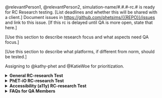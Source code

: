 <!---

~~~~~~~~~~~~~~~~~~~~~~~~~~~~~~~~~~~~~~~~~~
~~ PhET Research Release Candidate Test Template ~~
~~~~~~~~~~~~~~~~~~~~~~~~~~~~~~~~~~~~~~~~~~

Notes and Instructions for Developers:
  1. Comments indicate whether something can be omitted or edited. 
  2. Please check the comments before trying to omit or edit something.
  3. Please don't rearrange the sections.

-->

@relevantPerson1, @relevantPerson2, simulation-name/#.#.#-rc.# is ready for RC Research testing. [List deadlines and whether
this will be shared with a client.] Document issues in https://github.com/phetsims/{{REPO}}/issues and link to this
issue. [If this rc is delayed until QA is more open, state that here.]

[Use this section to describe research focus and what aspects need QA focus.]

[Use this section to describe what platforms, if different from norm, should be tested.]

Assigning to @kathy-phet and @KatieWoe for prioritization.

<!---
////////////////////////////////////////////////////////////////////////////////////////////////////////////////////////
// Section 1: General RC Testing [CAN BE OMITTED, SHOULD BE EDITED IF NOT OMITTED]
////////////////////////////////////////////////////////////////////////////////////////////////////////////////////////
-->

<details>
<summary><b>General RC-research Test</b></summary>

<!--- [DO NOT OMIT, SHOULD BE EDITED] -->
<h3>What to Test</h3>

[Specify a bullet list for things that are relevant for the research study.]

[Identify query parameters that will be used in the research.]

- Click every single button.
- Test all possible forms of input.
  - Test all mouse/trackpad inputs.
  - Test all touchscreen inputs.
- If there is sound, make sure it works.
- Make sure you can't lose anything.
- Play with the sim normally.
- Try to break the sim.
- When making an issue, check to see if it was in a previously published version
- Try to include version numbers for browsers
- If there is a console available, check for errors and include them in the Problem Description.
- As an RC begins and ends, check the sim repo. If there is a maintenance issue, check it and notify developers if
there is a problem.

<!--- [CAN BE OMITTED, SHOULD BE EDITED IF NOT OMITTED] -->
<h3>Focus and Special Instructions</h3>

[Provide further instructions here. If you have any further tests you want done or specific platforms you want tested,
list them here. Any behaviors you want QA to pay special attention to should be listed here.]

<!--- [CAN BE OMITTED, SHOULD BE EDITED IF NOT OMITTED] -->
<h3>Issues to Verify</h3>

- [ ] [Issue1](link)
- [ ] [Issue2](link)
- [ ] [Issue3](link)

These issues should have the "status:ready-for-qa" label. Check these issues off and close them if they are fixed.
Otherwise, post a comment in the issue saying that it wasn't fixed and link back to this issue. If the label is
"status:ready-for-review" or "status:fixed-pending-deploy" then assign back to the developer when done, even if fixed.

<!--- [CAN BE OMITTED, CAN BE EDITED] -->
<h3>Platforms and Browsers to Be Tested</h3>

[ideally test the platforms that are relevant to the research study, otherwise use this default list]
- [ ] Windows 10 + Latest Chrome (Time = )
- [ ] Windows 10 + Latest Firefox (Time = )
- [ ] macOS + Safari (Time = )
- [ ] macOS + Chrome (Time = )
- [ ] iOS + Safari (Time = )
- [ ] ChromeOS + Chrome (Time = )

<!--- [DO NOT OMIT, CAN BE EDITED] -->
<h3>Link(s)</h3>

- **[Simulation](all_phet_link)**
- **[iFrame](all_iframe_link)**
- **[XHTML](link)**

<hr>

</details>

<!---
////////////////////////////////////////////////////////////////////////////////////////////////////////////////////////
// Section 2: PhET-iO RC Test [CAN BE OMITTED, SHOULD BE EDITED IF NOT OMITTED]
////////////////////////////////////////////////////////////////////////////////////////////////////////////////////////
-->

<details>
<summary><b>PhET-iO RC-research Test</b></summary>

<!--- [DO NOT OMIT, CAN BE EDITED] -->
<h3>What to Test</h3>

[Specify which wrappers to test.]
[Specify if links should be public if they are normally private.]
[Often PhET-iO research studies involve Metacog recording, use this bullet if applicable: Conduct a recording test to Metacog, further instructions in the QA Book.]

- Make sure standalone sim is working properly.
- Make sure the wrapper index is working properly.

<!--- [CAN BE
OMITTED, SHOULD BE EDITED IF NOT OMITTED] -->
<h3>Focus and Special Instructions</h3>

[Provide further instructions here. If you have any further tests you want done or specific platforms you want tested,
list them here. Any behaviors you want QA to pay special attention to should be listed here. This includes if any substantial, 
untested work has been implemented in PhET-iO wrappers or in the PhET-iO Engine since last PhET-iO test.]

<!--- [CAN BE OMITTED, SHOULD BE EDITED IF NOT OMITTED] -->
<h3>Issues to Verify</h3>

- [ ] [Issue1](link)
- [ ] [Issue2](link)
- [ ] [Issue3](link)

These issues should have the "status:ready-for-qa" label. Check these issues off and close them if they are fixed.
Otherwise, post a comment in the issue saying that it wasn't fixed and link back to this issue. If the label is
"status:ready-for-review" or "status:fixed-pending-deploy" then assign back to the developer when done, even if fixed.

<!--- [DO NOT OMIT, SHOULD BE EDITED] -->
<h3>Link(s)</h3>

- **[Wrapper Index](link)**
[Insert study links here]

<hr>

</details>

<!---
////////////////////////////////////////////////////////////////////////////////////////////////////////////////////////
// Section 3: For Accessibility (a11y) RC Test [CAN BE OMITTED, SHOULD BE EDITED IF NOT OMITTED]
////////////////////////////////////////////////////////////////////////////////////////////////////////////////////////
-->

<details>
<summary><b>Accessibility (a11y) RC-research Test</b></summary>

<!--- [DO NOT OMIT, CAN BE EDITED] -->
<h3>What to Test</h3>

- Specific instructions can be found below.
- Make sure the accessibility-related feature that is being tested doesn't negatively affect the sim in any way. Here is a list of features to supported in this test: <!--- PRUNE THIS LIST AS APPROPRIATE -->
  - Alternative Input
  - Interactive Description
  - Sound and Sonification
  - Pan and Zoom
  - Mobile Description
  - Self Voicing
- Test all possible forms of input.
  - Test all mouse/trackpad inputs.
  - Test all touchscreen inputs.
  - Test all keyboard navigation inputs (if applicable).
  - Test all forms of input with a screen reader (if applicable).

<!--- [CAN BE OMITTED, SHOULD BE EDITED IF NOT OMITTED] -->
<h3>Focus and Special Instructions</h3>

[Provide further instructions here. If you have any further tests you want done or specific platforms you want tested,
list them here. Any behaviors you want QA to pay special attention to should be listed here.]

<!--- [CAN BE OMITTED, SHOULD BE EDITED IF NOT OMITTED] -->
<h3>Issues to Verify</h3>

- [ ] [Issue1](link)
- [ ] [Issue2](link)
- [ ] [Issue3](link)

These issues should have the "status:ready-for-qa" label. Check these issues off and close them if they are fixed.
Otherwise, post a comment in the issue saying that it wasn't fixed and link back to this issue. If the label is
"status:ready-for-review" or "status:fixed-pending-deploy" then assign back to the developer when done, even if fixed.

<!--- [DO NOT OMIT, CAN BE EDITED] -->
<h3>Link(s)</h3>

- **[a11y View](link)**
- **[Simulation](all_phet_link)**

<!--- [CAN BE OMITTED, DO NOT EDIT] -->
<h3>Screen Readers</h3>

This sim supports screen readers. If you are unfamiliar with screen readers, please ask Katie to introduce you to
screen readers. If you simply need a refresher on screen readers, please consult the
[QA Book](https://github.com/phetsims/QA/blob/master/documentation/qa-book.md), which should have
all of the information you need as well as a link to a screen reader tutorial made by Jesse. Otherwise, look over the
a11y view before opening the simulation. Once you've done that, open the simulation and make sure alerts and
descriptions work as intended.

<!--- [CAN BE OMITTED, CAN BE EDITED] -->
<h3>Platforms and Screen Readers to Be Tested</h3>

- [ ] Windows 10 + Latest Chrome + Latest JAWS
- [ ] Windows 10 + Latest Firefox + Latest NVDA
- [ ] macOS + Safari + VoiceOver
- [ ] iOS + Safari + VoiceOver (only if specified in testing issue)

<!--- [CAN BE OMITTED, CAN BE EDITED] -->
<h3>Critical Screen Reader Information</h3>

We are tracking known screen reader bugs in
[this Google Document](https://drive.google.com/open?id=12kTs-g-iKEIH1dyG7Q41_W_oNL4gUKbkW-IQgZjMUBw). If you find a
screen reader bug, please check it against this list.

<!--- [CAN BE OMITTED, CAN BE EDITED] -->
<h3>Keyboard Navigation</h3>

This sim supports keyboard navigation. Please make sure it works as intended on all platforms by itself and with a
screen reader.

<h3>Magnification</h3>

This sim supports magnification with pinch and drag gestures on touch screens, keyboard shortcuts, and mouse/wheel controls. Please test magnfication and make sure
it is working as intended and well with the use cases of the simulation. Due to the way screen readers handle user input, magnification is NOT expected to
work while using a screen reader so there is no need to test this case.

<h3>Final Requests</h3>

- [ ] If this sim is not in [this list](https://phet.colorado.edu/en/accessibility/prototypes) or up to date there, make an
issue in [website](https://github.com/phetsims/website) to ask if PhET research page links need updating. Please assign
to @terracoda and @emily-phet.

<hr>

</details>

<!---
////////////////////////////////////////////////////////////////////////////////////////////////////////////////////////
// Section 4: FAQs for QA Members [DO NOT OMIT, DO NOT EDIT]
////////////////////////////////////////////////////////////////////////////////////////////////////////////////////////
-->

<details>
<summary><b>FAQs for QA Members</b></summary>

<br>
  
  <!--- [DO NOT OMIT, DO NOT EDIT] -->

  <details>
  <summary><i>There are multiple tests in this issue... Which test should I do first?</i></summary> 
  
  Test in order! Test the first thing first, the second thing second, and so on.

  </details>

  <br>

  <!--- [DO NOT OMIT, DO NOT EDIT] -->

  <details>
  <summary><i>How should I format my issue?</i></summary>
  
  Here's a template for making issues:

      <b>Test Device</b>

      blah

      <b>Operating System</b>

      blah

      <b>Browser</b>

      blah

      <b>Problem Description</b>

      blah

      <b>Steps to Reproduce</b>

      blah

      <b>Visuals</b>

      blah

      <details>
      <summary><b>Troubleshooting Information</b></summary>

      blah

      </details>

  </details>

  <br>

  <!--- [DO NOT OMIT, DO NOT EDIT] -->

  <details>
  <summary><i>Who should I assign?</i></summary>
  
  We typically assign the developer who opened the issue in the QA repository.

  </details>
  
  <br>

  <!--- [DO NOT OMIT, DO NOT EDIT] -->

  <details>
  <summary><i>My question isn't in here... What should I do?</i></summary>
  
  You should:

  1. Consult the [QA Book](https://github.com/phetsims/QA/blob/master/documentation/qa-book.md).
  2. Google it.
  3. Ask Katie.
  4. Ask a developer.
  5. Google it again.
  6. Cry.

  </details>

<br>

<hr>

</details>
